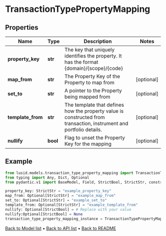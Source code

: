 # TransactionTypePropertyMapping

## Properties
Name | Type | Description | Notes
------------ | ------------- | ------------- | -------------
**property_key** | **str** | The key that uniquely identifies the property. It has the format {domain}/{scope}/{code} | 
**map_from** | **str** | The Property Key of the Property to map from | [optional] 
**set_to** | **str** | A pointer to the Property being mapped from | [optional] 
**template_from** | **str** | The template that defines how the property value is constructed from transaction, instrument and portfolio details. | [optional] 
**nullify** | **bool** | Flag to unset the Property Key for the mapping | [optional] 
## Example

```python
from lusid.models.transaction_type_property_mapping import TransactionTypePropertyMapping
from typing import Any, Dict, Optional
from pydantic.v1 import BaseModel, Field, StrictBool, StrictStr, constr, validator

property_key: StrictStr = "example_property_key"
map_from: Optional[StrictStr] = "example_map_from"
set_to: Optional[StrictStr] = "example_set_to"
template_from: Optional[StrictStr] = "example_template_from"
nullify: Optional[StrictBool] = # Replace with your value
nullify:Optional[StrictBool] = None
transaction_type_property_mapping_instance = TransactionTypePropertyMapping(property_key=property_key, map_from=map_from, set_to=set_to, template_from=template_from, nullify=nullify)

```

[Back to Model list](../README.md#documentation-for-models) &#8226; [Back to API list](../README.md#documentation-for-api-endpoints) &#8226; [Back to README](../README.md)

